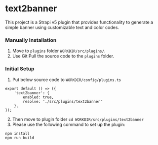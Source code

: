 # text2banner
This project is a Strapi v5 plugin that provides functionality to generate a simple banner using customizable text and color codes.

### Manually Installation
1. Move to `plugins` folder `WORKDIR/src/plugins/`.
2. Use Git Pull the source code to the `plugins` folder.

### Initial Setup
1. Put below source code to `WORKDIR/config/plugins.ts`
```
export default () => ({
	'text2banner': {
		enabled: true,
		resolve: './src/plugins/text2banner'
	},
});
```
2. Then move to plugin folder `cd WORKDIR/src/plugins/text2banner`
3. Please use the following command to set up the plugin:
```
npm install
npm run build
```